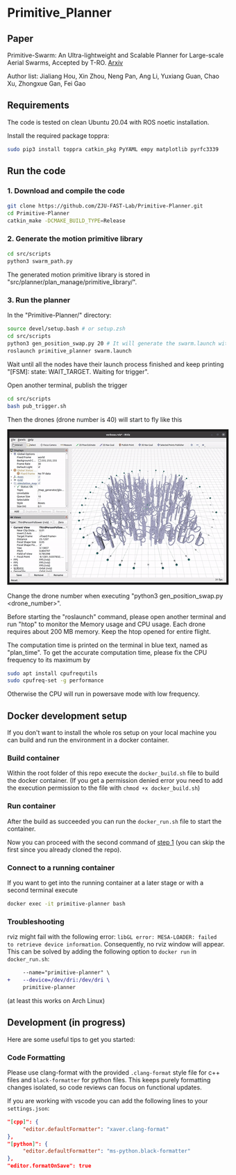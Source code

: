 # Primitive_Planner

## Paper

Primitive-Swarm: An Ultra-lightweight and Scalable Planner for Large-scale Aerial Swarms, Accepted by T-RO. [Arxiv](https://arxiv.org/abs/2502.16887)

Author list: Jialiang Hou, Xin Zhou, Neng Pan, Ang Li, Yuxiang Guan, Chao Xu, Zhongxue Gan, Fei Gao

## Requirements

The code is tested on clean Ubuntu 20.04 with ROS noetic installation.

Install the required package toppra:

```bash
sudo pip3 install toppra catkin_pkg PyYAML empy matplotlib pyrfc3339
```

## Run the code

### 1. Download and compile the code

```bash
git clone https://github.com/ZJU-FAST-Lab/Primitive-Planner.git
cd Primitive-Planner
catkin_make -DCMAKE_BUILD_TYPE=Release
```

### 2. Generate the motion primitive library

```bash
cd src/scripts
python3 swarm_path.py
```

The generated motion primitive library is stored in "src/planner/plan_manage/primitive_library/".

### 3. Run the planner

In the "Primitive-Planner/" directory:

```bash
source devel/setup.bash # or setup.zsh
cd src/scripts
python3 gen_position_swap.py 20 # It will generate the swarm.launch with 20 drones
roslaunch primitive_planner swarm.launch
```

Wait until all the nodes have their launch process finished and keep printing "[FSM]: state: WAIT_TARGET. Waiting for trigger".

Open another terminal, publish the trigger

```bash
cd src/scripts
bash pub_trigger.sh
```

Then the drones (drone number is 40) will start to fly like this
<p align = "center">
<img src="misc/40_drone.gif" width = "500" height = "347" border="5" />
</p>

Change the drone number when executing "python3 gen_position_swap.py <drone_number>".

Before starting the "roslaunch" command, please open another terminal and run "htop" to monitor the Memory usage and CPU usage. Each drone requires about 200 MB memory. Keep the htop opened for entire flight.

The computation time is printed on the terminal in blue text, named as "plan_time".
To get the accurate computation time, please fix the CPU frequency to its maximum by

```bash
sudo apt install cpufrequtils
sudo cpufreq-set -g performance
```

Otherwise the CPU will run in powersave mode with low frequency.

## Docker development setup

If you don't want to install the whole ros setup on your local machine you can build and run the environment in a docker container.

### Build container

Within the root folder of this repo execute the `docker_build.sh` file to build the docker container. (If you get a permission denied error you need to add the execution permission to the file with `chmod +x docker_build.sh`)

### Run container

After the build as succeeded you can run the `docker_run.sh` file to start the container.

Now you can proceed with the second command of [step 1](#1-download-and-compile-the-code) (you can skip the first since you already cloned the repo).

### Connect to a running container

If you want to get into the running container at a later stage or with a second terminal execute

```bash
docker exec -it primitive-planner bash
```

### Troubleshooting

rviz might fail with the following error: `libGL error: MESA-LOADER: failed to retrieve device information`. Consequently, no rviz window will appear. This can be solved by adding the following option to `docker run` in `docker_run.sh`:

```diff
     --name="primitive-planner" \
+    --device=/dev/dri:/dev/dri \
     primitive-planner
```

(at least this works on Arch Linux)

## Development (in progress)

Here are some useful tips to get you started:

### Code Formatting

Please use clang-format with the provided `.clang-format` style file for c++ files and `black-formatter` for python files. This keeps purely formatting changes isolated, so code reviews can focus on functional updates.

If you are working with vscode you can add the following lines to your `settings.json`:

```json
"[cpp]": {
     "editor.defaultFormatter": "xaver.clang-format"
},
"[python]": {
     "editor.defaultFormatter": "ms-python.black-formatter"
},
"editor.formatOnSave": true
```
